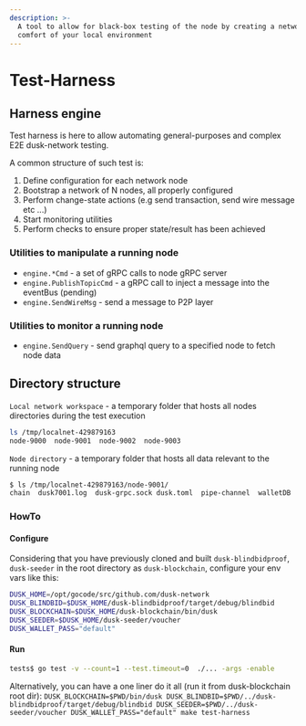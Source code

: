 ```yaml
---
description: >-
  A tool to allow for black-box testing of the node by creating a network in the
  comfort of your local environment
---
```


# Test-Harness

## Harness engine

Test harness is here to allow automating general-purposes and complex E2E dusk-network testing.

A common structure of such test is:

1. Define configuration for each network node
2. Bootstrap a network of N nodes, all properly configured
3. Perform change-state actions \(e.g send transaction, send wire message etc ...\)
4. Start monitoring utilities
5. Perform checks to ensure proper state/result has been achieved

### Utilities to manipulate a running node

* `engine.*Cmd` - a set of gRPC calls to node gRPC server
* `engine.PublishTopicCmd` - a gRPC call to inject a message into the eventBus \(pending\)
* `engine.SendWireMsg` - send a message to P2P layer

### Utilities to monitor a running node

* `engine.SendQuery` - send graphql query to a specified node to fetch node data

## Directory structure

`Local network workspace` - a temporary folder that hosts all nodes directories during the test execution

```bash
ls /tmp/localnet-429879163                                                                                 
node-9000  node-9001  node-9002  node-9003
```

`Node directory` - a temporary folder that hosts all data relevant to the running node

```bash
$ ls /tmp/localnet-429879163/node-9001/
chain  dusk7001.log  dusk-grpc.sock dusk.toml  pipe-channel  walletDB
```

### HowTo

#### Configure

Considering that you have previously cloned and built `dusk-blindbidproof`, `dusk-seeder` in the root directory as `dusk-blockchain`, configure your env vars like this:

```bash
DUSK_HOME=/opt/gocode/src/github.com/dusk-network
DUSK_BLINDBID=$DUSK_HOME/dusk-blindbidproof/target/debug/blindbid
DUSK_BLOCKCHAIN=$DUSK_HOME/dusk-blockchain/bin/dusk
DUSK_SEEDER=$DUSK_HOME/dusk-seeder/voucher
DUSK_WALLET_PASS="default"
```

#### Run

```bash
tests$ go test -v --count=1 --test.timeout=0  ./... -args -enable
```

Alternatively, you can have a one liner do it all \(run it from dusk-blockchain root dir\): `DUSK_BLOCKCHAIN=$PWD/bin/dusk DUSK_BLINDBID=$PWD/../dusk-blindbidproof/target/debug/blindbid DUSK_SEEDER=$PWD/../dusk-seeder/voucher DUSK_WALLET_PASS="default" make test-harness`

